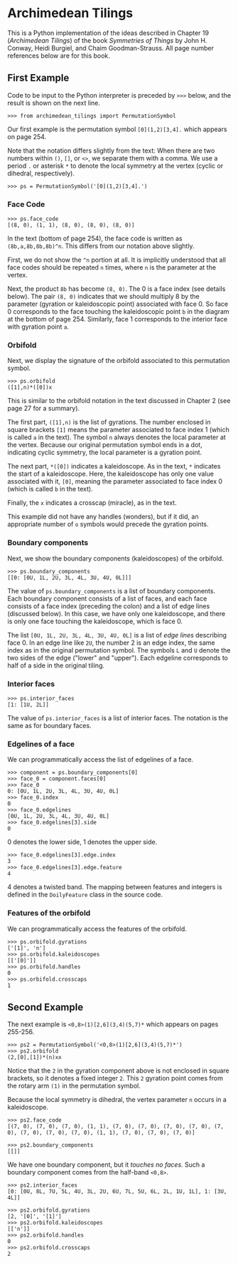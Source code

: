 Archimedean Tilings
===================

This is a Python implementation of the ideas described in Chapter 19 (_Archimedean Tilings_) of the book
_Symmetries of Things_ by John H. Conway, Heidi Burgiel, and Chaim Goodman-Strauss.  All page number
references below are for this book.

First Example
-------------
Code to be input to the Python interpreter is preceded by `>>>` below, and the result is shown on the next line.

    >>> from archimedean_tilings import PermutationSymbol

Our first example is the permutation symbol `[0](1,2)[3,4].` which appears on page 254.

Note that the notation differs slightly from the text: When there are two numbers within `()`, `[]`, or `<>`, we
separate them with a comma.  We use a period `.` or asterisk `*` to denote the local symmetry at the vertex (cyclic or dihedral,
respectively).

    >>> ps = PermutationSymbol('[0](1,2)[3,4].')

### Face Code

    >>> ps.face_code
    [(8, 0), (1, 1), (8, 0), (8, 0), (8, 0)]

In the text (bottom of page 254), the face code is written as `(8b,a,8b,8b,8b)^n`. This differs from our notation above
slightly.

First, we do not show the `^n` portion at all.  It is implicitly understood that all face codes should be repeated `n` times, where `n`
is the parameter at the vertex.

Next, the product `8b` has become `(8, 0)`. The 0 is a face index (see details below).  The pair `(8, 0)` indicates that
we should multiply 8 by the parameter (gyration or kaleidoscopic point) associated with face 0.  So face 0 corresponds
to the face touching the kaleidoscopic point `b` in the diagram at the bottom of page 254.  Similarly, face 1 corresponds
to the interior face with gyration point `a`.

### Orbifold

Next, we display the signature of the orbifold associated to this permutation symbol.

    >>> ps.orbifold
    ([1],n)*([0])x

This is similar to the orbifold notation in the text discussed in Chapter 2 (see page 27 for a summary).

The first part, `([1],n)` is the list of gyrations. The number enclosed in square brackets `[1]` means the parameter associated
to face index 1 (which is called `a` in the text).  The symbol `n` always denotes the local parameter at the vertex.
Because our original permutation symbol ends in a dot, indicating cyclic symmetry, the local parameter is a gyration point.

The next part, `*([0])` indicates a kaleidoscope.  As in the text, `*` indicates the start of a kaleidoscope.  Here, the
kaleidoscope has only one value associated with it, `[0]`, meaning the parameter associated to face index 0 (which is called
`b` in the text).

Finally, the `x` indicates a crosscap (miracle), as in the text.

This example did not have any handles (wonders), but if it did, an appropriate number of `o` symbols would precede the gyration points.

### Boundary components

Next, we show the boundary components (kaleidoscopes) of the orbifold.

    >>> ps.boundary_components
    [[0: [0U, 1L, 2U, 3L, 4L, 3U, 4U, 0L]]]

The value of `ps.boundary_components` is a list of boundary components. Each boundary component consists of a list of
faces, and each face consists of a face index (preceding the colon) and a list of edge lines (discussed below).  In
this case, we have only one kaleidoscope, and there is only one face touching the kaleidoscope, which is face 0.

The list `[0U, 1L, 2U, 3L, 4L, 3U, 4U, 0L]` is a list of _edge lines_ describing face 0.  In an edge line like `2U`,
the number 2 is an edge index, the same index as in the original permutation symbol.  The symbols `L` and `U` denote
the two sides of the edge ("lower" and "upper").  Each edgeline corresponds to half of a side in the original tiling.

### Interior faces

    >>> ps.interior_faces
    [1: [1U, 2L]]

The value of `ps.interior_faces` is a list of interior faces.  The notation is the same as for boundary faces.

### Edgelines of a face

We can programmatically access the list of edgelines of a face.

    >>> component = ps.boundary_components[0]
    >>> face_0 = component.faces[0]
    >>> face_0
    0: [0U, 1L, 2U, 3L, 4L, 3U, 4U, 0L]
    >>> face_0.index
    0
    >>> face_0.edgelines
    [0U, 1L, 2U, 3L, 4L, 3U, 4U, 0L]
    >>> face_0.edgelines[3].side
    0

0 denotes the lower side, 1 denotes the upper side.

    >>> face_0.edgelines[3].edge.index
    3
    >>> face_0.edgelines[3].edge.feature
    4

4 denotes a twisted band.  The mapping between features and integers is defined in the `DoilyFeature` class in the source code.

### Features of the orbifold

We can programmatically access the features of the orbifold.

    >>> ps.orbifold.gyrations
    ['[1]', 'n']
    >>> ps.orbifold.kaleidoscopes
    [['[0]']]
    >>> ps.orbifold.handles
    0
    >>> ps.orbifold.crosscaps
    1

Second Example
--------------

The next example is `<0,8>(1)[2,6](3,4)(5,7)*` which appears on pages 255-256.

    >>> ps2 = PermutationSymbol('<0,8>(1)[2,6](3,4)(5,7)*')
    >>> ps2.orbifold
    (2,[0],[1])*(n)xx

Notice that the `2` in the gyration component above is not enclosed in square brackets, so it denotes a fixed integer
`2`.  This `2` gyration point comes from the rotary arm `(1)` in the permutation symbol.

Because the local symmetry is dihedral, the vertex parameter `n` occurs in a kaleidoscope.

    >>> ps2.face_code
    [(7, 0), (7, 0), (7, 0), (1, 1), (7, 0), (7, 0), (7, 0), (7, 0), (7, 0), (7, 0), (7, 0), (7, 0), (1, 1), (7, 0), (7, 0), (7, 0)]

    >>> ps2.boundary_components
    [[]]

We have one boundary component, but it _touches no faces_. Such a boundary component comes from the
half-band `<0,8>`.

    >>> ps2.interior_faces
    [0: [0U, 8L, 7U, 5L, 4U, 3L, 2U, 6U, 7L, 5U, 6L, 2L, 1U, 1L], 1: [3U, 4L]]

    >>> ps2.orbifold.gyrations
    [2, '[0]', '[1]']
    >>> ps2.orbifold.kaleidoscopes
    [['n']]
    >>> ps2.orbifold.handles
    0
    >>> ps2.orbifold.crosscaps
    2

